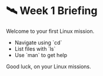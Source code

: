 # 🛰️ Week 1 Briefing

Welcome to your first Linux mission.

- Navigate using \`cd\`
- List files with \`ls\`
- Use \`man\` to get help

Good luck, on your Linux missions.
